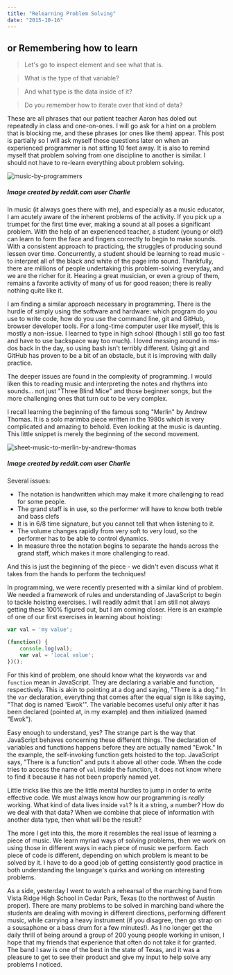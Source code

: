 ```yaml
---
title: "Relearning Problem Solving"
date: "2015-10-16"
---
```


## or Remembering how to learn

> Let's go to inspect element and see what that is.

> What is the type of that variable?

> And what type is the data inside of it?

> Do you remember how to iterate over that kind of data?

These are all phrases that our patient teacher Aaron has doled out repeatedly in class and one-on-ones. I will go ask for a hint on a problem that is blocking me, and these phrases (or ones like them) appear. This post is partially so I will ask myself those questions later on when an experienced programmer is not sitting 10 feet away. It is also to remind myself that problem solving from one discipline to another is similar. I should not have to re-learn everything about problem solving.

![music-by-programmers](https://res.cloudinary.com/drumsensei/image/upload/v1515698157/cd_cover_300px_oft6sp.jpg)

##### Image created by reddit.com user Charlie

In music (it always goes there with me), and especially as a music educator, I am acutely aware of the inherent problems of the activity. If you pick up a trumpet for the first time ever, making a sound at all poses a significant problem. With the help of an experienced teacher, a student (young or old!) can learn to form the face and fingers correctly to begin to make sounds. With a consistent approach to practicing, the struggles of producing sound lessen over time. Concurrently, a student should be learning to read music - to interpret all of the black and white of the page into sound. Thankfully, there are millions of people undertaking this problem-solving everyday, and we are the richer for it. Hearing a great musician, or even a group of them, remains a favorite activity of many of us for good reason; there is really nothing quite like it.

I am finding a similar approach necessary in programming. There is the hurdle of simply using the software and hardware: which program do you use to write code, how do you use the command line, git and GitHub, browser developer tools. For a long-time computer user like myself, this is mostly a non-issue. I learned to type in high school (though I still go too fast and have to use backspace way too much). I loved messing around in ms-dos back in the day, so using bash isn't terribly different. Using git and GitHub has proven to be a bit of an obstacle, but it is improving with daily practice.

The deeper issues are found in the complexity of programming. I would liken this to reading music and interpreting the notes and rhythms into sounds... not just "Three Blind Mice" and those beginner songs, but the more challenging ones that turn out to be very complex.

I recall learning the beginning of the famous song "Merlin" by Andrew Thomas. It is a solo marimba piece written in the 1980s which is very complicated and amazing to behold. Even looking at the music is daunting. This little snippet is merely the beginning of the second movement.

![sheet-music-to-merlin-by-andrew-thomas](https://res.cloudinary.com/drumsensei/image/upload/v1515698159/merlin_med_ojvnyn.jpg)

##### Image created by reddit.com user Charlie

Several issues:

* The notation is handwritten which may make it more challenging to read for some people.
* The grand staff is in use, so the performer will have to know both treble and bass clefs
* It is in 6/8 time signature, but you cannot tell that when listening to it.
* The volume changes rapidly from very soft to very loud, so the performer has to be able to control dynamics.
* In measure three the notation begins to separate the hands across the grand staff, which makes it more challenging to read.

And this is just the beginning of the piece - we didn't even discuss what it takes from the hands to perform the techniques!

In programming, we were recently presented with a similar kind of problem. We needed a framework of rules and understanding of JavaScript to begin to tackle hoisting exercises. I will readily admit that I am still not always getting these 100% figured out, but I am coming closer. Here is an example of one of our first exercises in learning about hoisting:

```javascript
var val = 'my value';

(function() {
    console.log(val);
    var val = 'local value';
})();
```

For this kind of problem, one should know what the keywords `var` and `function` mean in JavaScript. They are declaring a variable and function, respectively. This is akin to pointing at a dog and saying, "There is a dog." In the `var` declaration, everything that comes after the equal sign is like saying, "That dog is named 'Ewok'". The variable becomes useful only after it has been declared (pointed at, in my example) and then initialized (named "Ewok").

Easy enough to understand, yes? The strange part is the way that JavaScript behaves concerning these different things. The declaration of variables and functions happens before they are actually named "Ewok." In the example, the self-invoking function gets hoisted to the top. JavaScript says, "There is a function" and puts it above all other code. When the code tries to access the name of `val` inside the function, it does not know where to find it because it has not been properly named yet.

Little tricks like this are the little mental hurdles to jump in order to write effective code. We must always know how our programming is _really_ working. What kind of data lives inside `val`? Is it a string, a number? How do we deal with that data? When we combine that piece of information with another data type, then what will be the result?

The more I get into this, the more it resembles the real issue of learning a piece of music. We learn myriad ways of solving problems, then we work on using those in different ways in each piece of music we perform. Each piece of code is different, depending on which problem is meant to be solved by it. I have to do a good job of getting consistently good practice in both understanding the language's quirks and working on interesting problems.

As a side, yesterday I went to watch a rehearsal of the marching band from Vista Ridge High School in Cedar Park, Texas (to the northwest of Austin proper). There are many problems to be solved in marching band where the students are dealing with moving in different directions, performing different music, while carrying a heavy instrument (if you disagree, then go strap on a sousaphone or a bass drum for a few minutes!). As I no longer get the daily thrill of being around a group of 200 young people working in unison, I hope that my friends that experience that often do not take it for granted. The band I saw is one of the best in the state of Texas, and it was a pleasure to get to see their product and give my input to help solve any problems I noticed.

